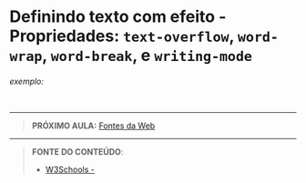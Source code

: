 # Definindo texto com efeito - Propriedades: `text-overflow`, `word-wrap`, `word-break`, e `writing-mode`





###### exemplo:

``` css
```





***

> **PRÓXIMO AULA:** [Fontes da Web](../21.7-fonts-da-web)

***


> **FONTE DO CONTEÚDO**:
>
> - [W3Schools - ]()
